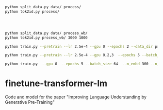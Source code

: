 

```bash
python split_data.py data/ process/
python tok2id.py process/




python split_data.py data/ process_wb/
python tok2id.py process_wb/ 3000 1000

python train.py --pretrain --lr 2.5e-4 --gpu 0 --epochs 2 --data_dir process

python train.py --pretrain --lr 2.5e-4 --gpu 0,2,3  --epochs 5 --batch_size 192  --n_embd 300 --n_layer 6 --n_head 10

python train.py  --gpu 0  --epochs 5 --batch_size 64  --n_embd 300 --n_layer 6 --n_head 10
```

# finetune-transformer-lm
Code and model for the paper "Improving Language Understanding by Generative Pre-Training"

